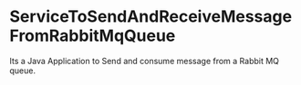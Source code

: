 # ServiceToSendAndReceiveMessageFromRabbitMqQueue
 Its a Java Application to Send and consume message from a Rabbit MQ queue.
